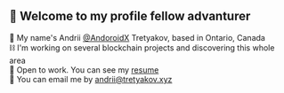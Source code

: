 ## 👋 Welcome to my profile fellow advanturer
🍁 My name's Andrii <a href="https://github.com/AndoroidX">@AndoroidX</a> Tretyakov, based in Ontario, Canada  
⛓️ I'm working on several blockchain projects and discovering this whole area  
💚 Open to work. You can see my <a href="http://cv.tretyakov.xyz">resume</a>  
📧 You can email me by andrii@tretyakov.xyz
